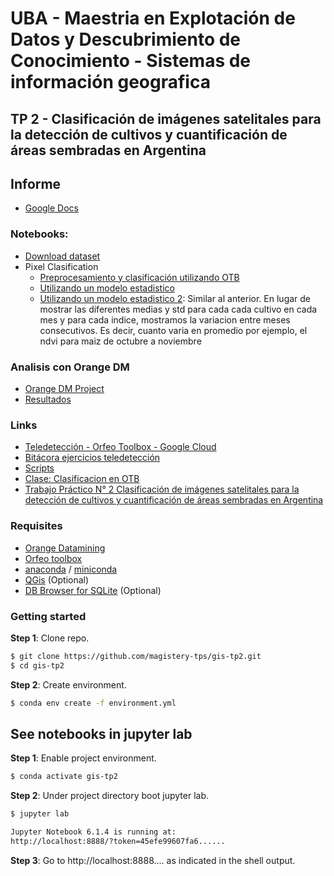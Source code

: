 # UBA - Maestria en Explotación de Datos y Descubrimiento de Conocimiento - Sistemas de información geografica

## TP 2 - Clasificación de imágenes satelitales para la detección de cultivos y cuantificación de áreas sembradas en Argentina

## Informe

* [Google Docs](https://docs.google.com/document/d/1mUeEoCTk2aUe1CdnY4_59gIrKjuVLAEfztIrKQQddIw/edit)

### Notebooks:

* [Download dataset](https://github.com/magistery-tps/gis-tp2/tree/main/notebooks/dataset.ipynb)
* Pixel Clasification
    * [Preprocesamiento y clasificación utilizando OTB](https://github.com/magistery-tps/gis-tp2/tree/main/notebooks/pixel-clasification.ipynb)
    * [Utilizando un modelo estadistico](https://github.com/magistery-tps/gis-tp2/tree/main/notebooks/clasificador_estadistico.ipynb)
    * [Utilizando un modelo estadistico 2](https://github.com/magistery-tps/gis-tp2/tree/main/notebooks/clasificador_estadistico_2.ipynb): Similar al anterior. En lugar de mostrar las diferentes medias y std para cada cada cultivo en cada mes y para cada indice, mostramos la variacion entre meses consecutivos. Es decir, cuanto varia en promedio por ejemplo, el ndvi para maiz de octubre a noviembre
    

### Analisis con Orange DM
 
* [Orange DM Project](https://github.com/magistery-tps/gis-tp2/blob/main/orange-project.ows)
* [Resultados](https://docs.google.com/document/d/1X5HmZg_e37KCm9dcRhPinQeWEgeBwduzGbRHXTOYlA4/edit?usp=sharing)

### Links

* [Teledetección - Orfeo Toolbox - Google Cloud](https://docs.google.com/document/d/1V5d6icd6FHN4cgtVkrzZ2r7HdtUg5CaChsi9wT5yDkA)
* [Bitácora ejercicios teledetección](https://docs.google.com/document/d/1zE4oFIGIQ0yXZJmgxsoPdYhyew2kUoMXQmr5WwbEMwY)
* [Scripts](https://github.com/fedebayle/tp-2-gis-dm-uba)
* [Clase: Clasificacion en OTB](https://youtu.be/S4gN10fTaEY)
* [Trabajo Práctico N° 2 Clasificación de imágenes satelitales para la detección de cultivos y cuantificación de áreas sembradas en Argentina](http://157.92.26.246/campus/pluginfile.php/2087/mod_resource/content/2/GIS-UBA-DM%20-%20TP%20Teledeteccion%202022.pdf)


### Requisites

* [Orange Datamining](https://orangedatamining.com/download/#linux)
* [Orfeo toolbox](https://gist.github.com/adrianmarino/d471f961d789d79270d3f2631d017bd7)
* [anaconda](https://www.anaconda.com/products/individual) / [miniconda](https://docs.conda.io/en/latest/miniconda.html)
* [QGis](https://www.qgis.org) (Optional)
* [DB Browser for SQLite](https://sqlitebrowser.org) (Optional)

### Getting started

**Step 1**: Clone repo.

```bash
$ git clone https://github.com/magistery-tps/gis-tp2.git
$ cd gis-tp2
```

**Step 2**: Create environment.

```bash
$ conda env create -f environment.yml
```

## See notebooks in jupyter lab

**Step 1**: Enable project environment.

```bash
$ conda activate gis-tp2
```

**Step 2**: Under project directory boot jupyter lab.

```bash
$ jupyter lab

Jupyter Notebook 6.1.4 is running at:
http://localhost:8888/?token=45efe99607fa6......
```

**Step 3**: Go to http://localhost:8888.... as indicated in the shell output.
